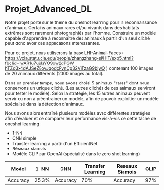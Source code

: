 # Projet_Advanced_DL

Notre projet porte sur le thème du oneshot learning pour la reconnaissance d'animaux.
Certains animaux rares et/ou vivants dans des habitats extrêmes sont rarement photographiés par l'homme. Construire un modèle capable d'apprendre à reconnaître des animaux à partir d'un seul cliché peut donc avoir des applications intéressantes.

Pour ce projet, nous utiliserons la base LHI-Animal-Faces ( https://vcla.stat.ucla.edu/people/zhangzhang-si/HiT/exp5.html?fbclid=IwAR1u7ujdsYO9xw2dPGW-hTZd3x4dAJSeZEovJqodcPvnCp32ViTzaG9bjwQ ) contenant 100 images de 20 animaux différents (2000 images au total).

Dans un premier temps, nous avons choisi 5 animaux "rares" dont nous conservons un unique cliché. (Les autres clichés de ces animaux serviront pour tester le modèle). Selon la stratégie, les 15 autres animaux peuvent servir ou non à préentrainer un modèle, afin de pouvoir exploitier un modèle spécialisé dans la détection d'animaux.

Nous avons alors entraîné plusieurs modèles avec différentes stratégies afin d'évaluer et de comparer leur performance vis-à-vis de cette tâche de oneshot learning :
- 1-NN
- CNN simple
- Transfer learning à partir d'un EfficientNet
- Réseaux siamois
- Modèle CLIP par OpenAI (spécialisé dans le zero shot learning)


| Model | 1-NN | CNN | Transfer Learning | Reseaux Siamois | CLIP |
| ------------- | ------------- | ------------- | ------------- | ------------- | ------------- |
| Accuracy | 25,3% | Accuracy | 70% | Accuracy | 97% |
